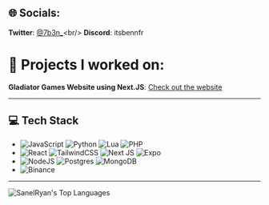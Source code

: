 ## 🌐 Socials:
**Twitter**: [@7b3n_](https://twitter.com/7b3n_)<br/>
**Discord**: itsbennfr<br/>

# 📖 Projects I worked on:
**Gladiator Games Website using Next.JS**: [Check out the website](https://gladiatorgames.xyz/)<br/>

---

## 💻 Tech Stack
- ![JavaScript](https://img.shields.io/badge/javascript-%23323330.svg?style=for-the-badge&logo=javascript&logoColor=%23F7DF1E) ![Python](https://img.shields.io/badge/python-3670A0?style=for-the-badge&logo=python&logoColor=ffdd54) ![Lua](https://img.shields.io/badge/lua-%232C2D72.svg?style=for-the-badge&logo=lua&logoColor=white) ![PHP](https://img.shields.io/badge/php-%23777BB4.svg?style=for-the-badge&logo=php&logoColor=white)
- ![React](https://img.shields.io/badge/react-%2320232a.svg?style=for-the-badge&logo=react&logoColor=%2361DAFB) ![TailwindCSS](https://img.shields.io/badge/tailwindcss-%2338B2AC.svg?style=for-the-badge&logo=tailwind-css&logoColor=white) ![Next JS](https://img.shields.io/badge/Next-black?style=for-the-badge&logo=next.js&logoColor=white) ![Expo](https://img.shields.io/badge/expo-1C1E24?style=for-the-badge&logo=expo&logoColor=#D04A37)
- ![NodeJS](https://img.shields.io/badge/node.js-6DA55F?style=for-the-badge&logo=node.js&logoColor=white) ![Postgres](https://img.shields.io/badge/postgres-%23316192.svg?style=for-the-badge&logo=postgresql&logoColor=white) ![MongoDB](https://img.shields.io/badge/MongoDB-%234ea94b.svg?style=for-the-badge&logo=mongodb&logoColor=white)
- ![Binance](https://img.shields.io/badge/Binance-FCD535?style=for-the-badge&logo=binance&logoColor=white)

---

![SanelRyan's Top Languages](https://github-readme-stats.vercel.app/api/top-langs/?username=SanelRyan&theme=dark&show_icons=true&hide_border=true&layout=compact) 
